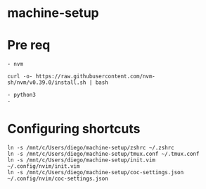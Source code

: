 # machine-setup


# Pre req

    - nvm

```
curl -o- https://raw.githubusercontent.com/nvm-sh/nvm/v0.39.0/install.sh | bash

```

    - python3
    -

# Configuring shortcuts

```
ln -s /mnt/c/Users/diego/machine-setup/zshrc ~/.zshrc
ln -s /mnt/c/Users/diego/machine-setup/tmux.conf ~/.tmux.conf
ln -s /mnt/c/Users/diego/machine-setup/init.vim ~/.config/nvim/init.vim
ln -s /mnt/c/Users/diego/machine-setup/coc-settings.json ~/.config/nvim/coc-settings.json
```
